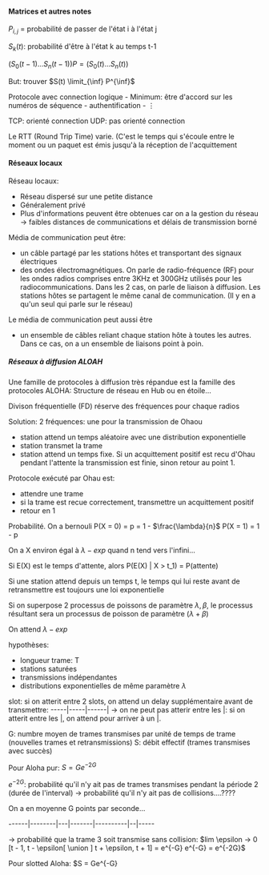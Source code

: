 #### Matrices et autres notes

$P_{i, j}$ = probabilité de passer de l'état i à l'état j

$S_k(t)$: probabilité d'être à l'état k au temps t-1

$(S_0(t-1) \dots S_n(t-1))P = (S_0(t) \dots S_n(t))$

But: trouver $S(t) \limit_{\inf} P^{\inf}$

Protocole avec connection logique
    - Minimum: être d'accord sur les numéros de séquence
    - authentification
    - $\vdots$

TCP: orienté connection
UDP: pas orienté connection

Le RTT (Round Trip Time) varie. (C'est le temps qui s'écoule entre le moment ou un paquet est émis jusqu'à la réception de l'acquittement

#### Réseaux locaux

Réseau locaux:

- Réseau dispersé sur une petite distance
- Généralement privé
- Plus d'informations peuvent être obtenues car on a la gestion du réseau
  -> faibles distances de communications et délais de transmission borné

Média de communication peut être:

- un câble partagé par les stations hôtes et transportant des signaux électriques
- des ondes électromagnétiques. On parle de radio-fréquence (RF) pour les ondes radios comprises entre 3KHz et 300GHz utilisés pour les radiocommunications.
  Dans les 2 cas, on parle de liaison à diffusion. Les stations hôtes se partagent le même canal de communication. (Il y en a qu'un seul qui parle sur le réseau)

Le média de communication peut aussi être

- un ensemble de câbles reliant chaque station hôte à toutes les autres. Dans ce cas, on a un ensemble de liaisons point à poin.

##### Réseaux à diffusion ALOAH

Une famille de protocoles à diffusion très répandue est la famille des protocoles ALOHA: Structure de réseau en Hub ou en étoile...

Divison fréquentielle (FD) réserve des fréquences pour chaque radios

Solution: 2 fréquences: une pour la transmission de Ohaou

- station attend un temps aléatoire avec une distribution exponentielle
- station transmet la trame
- station attend un temps fixe. Si un acquittement positif est recu d'Ohau pendant l'attente la transmission est finie, sinon retour au point 1.

Protocole exécuté par Ohau est:

- attendre une trame
- si la trame est recue correctement, transmettre un acquittement positif
- retour en 1

Probabilité.
On a bernouli P(X = 0) = p = 1 - $\frac{\lambda}{n}$
P(X = 1) = 1 - p

On a X environ égal à $\lambda - exp$ quand n tend vers l'infini...

Si E(X) est le temps d'attente, alors P(E(X) | X > t_1) = P(attente)

Si une station attend depuis un temps t, le temps qui lui reste avant de retransmettre est toujours une loi exponentielle

Si on superpose 2 processus de poissons de paramètre $\lambda, \beta$, le processus résultant sera un processus de poisson de paramètre $(\lambda + \beta)$

On attend $\lambda - exp$

hypothèses:

- longueur trame: T
- stations saturées
- transmissions indépendantes
- distributions exponentielles de même paramètre $\lambda$

slot: si on atterit entre 2 slots, on attend un delay supplémentaire avant de transmettre:
-----|-----|------| -> on ne peut pas atterir entre les |: si on atterit entre les |, on attend pour arriver à un |.

G: numbre moyen de trames transmises par unité de temps de trame (nouvelles trames et retransmissions)
S: débit effectif (trames transmises avec succès)

Pour Aloha pur: $S = Ge^{-2G}$

$e^{-2G}$: probabilité qu'il n'y ait pas de trames transmises pendant la période 2 (durée de l'interval) -> probabilité qu'il n'y ait pas de collisions....????

On a en moyenne G points par seconde...

------|--------|---|-------|----------|--|-----

-> probabilité que la trame 3 soit transmise sans collision: $lim \epsilon -> 0 [t - 1, t - \epsilon[ \union ] t + \epsilon, t + 1] = e^{-G} e^{-G} = e^{-2G}$

Pour slotted Aloha: $S = Ge^{-G}
